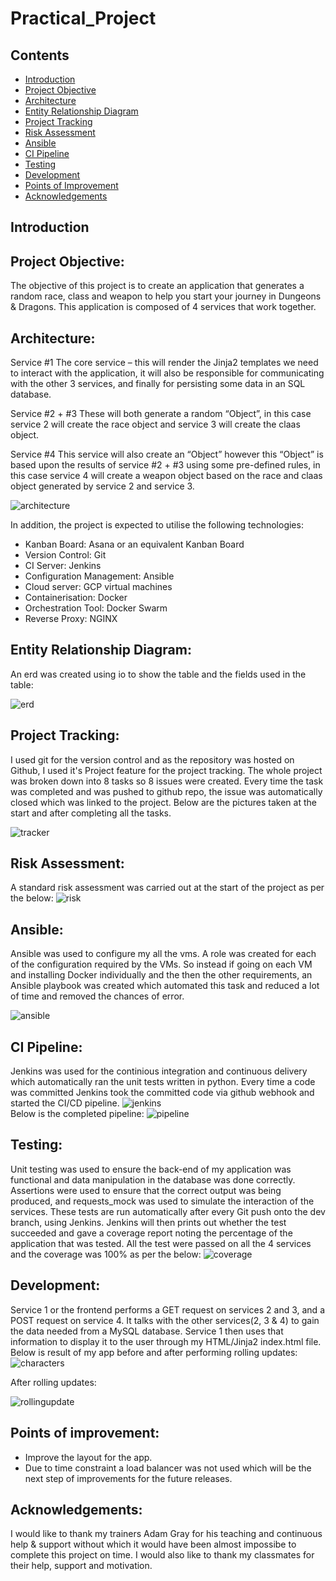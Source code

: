 # Practical_Project

## Contents

- [Introduction](#Introduction)
- [Project Objective](#Project-Objective)
- [Architecture](#Architecture)
- [Entity Relationship Diagram](#Entity-Relationship-Diagram)
- [Project Tracking](#Project-Tracking)
- [Risk Assessment](#Risk-Assessment)
- [Ansible](#Ansible)
- [CI Pipeline](#CI-Pipeline)
- [Testing](#Testing)
- [Development](#Development)
- [Points of Improvement](#Points-of-Improvement)
- [Acknowledgements](#Acknowledgements)

## Introduction

## Project Objective:

The objective of this project is to create an application that generates a random race, class and weapon to help you start your journey in Dungeons & Dragons. This application is composed of 4 services that work together. 

## Architecture:

Service #1
The core service – this will render the Jinja2 templates we need to interact with the application, it will also be responsible for communicating with the other 3 services, and finally for persisting some data in an SQL database.

Service #2 + #3
These will both generate a random “Object”, in this case service 2 will create the race object and service 3 will create the claas object.

Service #4
This service will also create an “Object” however this “Object” is based upon the results of service #2 + #3 using some pre-defined rules, in this case service 4 will create a weapon object based on the race and claas object generated by service 2 and service 3.

![architecture](proj_images/architecture.PNG)

In addition, the project is expected to utilise the following technologies:

- Kanban Board: Asana or an equivalent Kanban Board
- Version Control: Git
- CI Server: Jenkins
- Configuration Management: Ansible
- Cloud server: GCP virtual machines
- Containerisation: Docker
- Orchestration Tool: Docker Swarm
- Reverse Proxy: NGINX

## Entity Relationship Diagram:

An erd was created using io to show the table and the fields used in the table:

![erd](proj_images/erd.PNG)

## Project Tracking:

I used git for the version control and as the repository was hosted on Github, I used it's Project feature for the project tracking. The whole project was broken down into 8 tasks so 8 issues were created. Every time the task was completed and was pushed to github repo, the issue was automatically closed which was linked to the project. Below are the pictures taken at the start and after completing all the tasks.

![tracker](proj_images/pipeline.PNG)

## Risk Assessment:

A standard risk assessment was carried out at the start of the project as per the below:
![risk](proj_images/risk.PNG)

## Ansible:

Ansible was used to configure my all the vms. A role was created for each of the configuration required by the VMs. So instead if going on each VM and installing Docker individually and the then the other requirements, an Ansible playbook was created which automated this task and reduced a lot of time and removed the chances of error.

![ansible](proj_images/ansible.PNG)

## CI Pipeline:

Jenkins was used for the continious integration and continuous delivery which automatically ran the unit tests written in python. Every time a code was committed Jenkins took the committed code via github webhook and started the CI/CD pipeline.
![jenkins](proj_images/jenkins.png)  
Below is the completed pipeline:
![pipeline](proj_images/Pipeline.PNG)

## Testing:

Unit testing was used to ensure the back-end of my application was functional and data manipulation in the database was done correctly. Assertions were used to ensure that the correct output was being produced, and requests_mock was used to simulate the interaction of the services. These tests are run automatically after every Git push onto the dev branch, using Jenkins. Jenkins will then prints out whether the test succeeded and gave a coverage report noting the percentage of the application that was tested.
All the test were passed on all the 4 services and the coverage was 100% as per the below:
![coverage](proj_images/Coverage.PNG)

## Development:

Service 1 or the frontend performs a GET request on services 2 and 3, and a POST request on service 4. It talks with the other services(2, 3 & 4) to gain the data needed from a MySQL database. Service 1 then uses that information to display it to the user through my HTML/Jinja2 index.html file. Below is result of my app before and after performing rolling updates:
![characters](proj_images/character.PNG) 

After rolling updates:

![rollingupdate](proj_images/Rolling_update.PNG)
## Points of improvement:

- Improve the layout for the app.
- Due to time constraint a load balancer was not used which will be the next step of improvements for the future releases.


## Acknowledgements:

I would like to thank my trainers Adam Gray for his teaching and continuous help & support without which it would have been almost impossibe to complete this project on time. I would also like to thank my classmates for their help, support and motivation.




